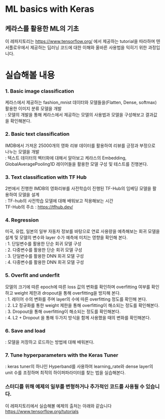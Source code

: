 # ML basics with Keras
## 케라스를 활용한 ML의 기초
이 레파지토리는 https://www.tensorflow.org/ 에서 제공하는 tutorial을 따라하며
텐서플로우에서 제공하는 딥러닝 코드에 대한 이해와 올바른 사용법을 익히기 위한 과정입니다.

# 실습해볼 내용
### 1. Basic image classification
 케라스에서 제공하는 fashion_mnist 데이터와 모델들을(Flatten, Dense, softmax) 활용한 이미지 분류 모델을 개발<br>
  : 모델의 개발을 통해 케라스에서 제공하는 모델의 사용법과 모델을 구성해보고 결과값을 확인해본다.
### 2. Basic text classification
 IMDB에서 가져온 25000개의 영화 리뷰 데이터를 활용하여 리뷰를 긍정과 부정으로 나누는 모델을 개발<br>
  : 텍스트 데이터의 벡터화에 대해서 알아보고 케라스의 Embedding, GlobalAveragePooling1D 레이어들을 활용한 모델 구성 및 테스트를 진행본다.
### 3. Text classification with TF Hub
 2번에서 진행한 IMDB의 영화리뷰를 사전학습이 진행된 TF-Hub의 임베딩 모델을 활용하여 모델을 설계<br>
  : TF-hub의 사전학습 모델에 대해 배워보고 적용해보는 시간<br>
   TF-Hub의 주소 : https://tfhub.dev/
### 4. Regression
 미국, 유럽, 일본의 일부 자동차 정보를 바탕으로 연료 사용량을 예측해보는 회귀 모델을 설계 및 모델의 변수와 layer 수가 예측에 미치는 영향을 확인해 본다.<br>
  : 1. 단일변수를 활용한 단순 회귀 모델 구성<br>
  : 2. 다중변수를 활용한 단순 회귀 모델 구성<br>
  : 3. 단일변수를 활용한 DNN 회귀 모델 구성<br>
  : 4. 다중변수를 활용한 DNN 회귀 모델 구성
### 5. Overfit and underfit
 모델의 크기에 따른 epoch에 따른 loss 값의 변화를 확인하며 overfitting 여부를 확인하고 weight 제한과 dropout을 통해 overfitting을 방지해 본다.<br>
  : 1. 레이어 수의 변화를 주며 layer의 수에 따른 overfitting 정도를 확인해 본다.<br>
  : 2. L2 정규화를 통한 weight 제한을 통해 overfitting이 해소되는 정도를 확인해본다.<br>
  : 3. Dropout을 통해 overfitting이 해소되는 정도를 확인해본다.<br>
  : 4. L2 + Dropout 을 통해 두가지 방식을 함께 사용했을 때의 변화를 확인해본다.
### 6. Save and load
  : 모델을 저장하고 로드하는 방법에 대해 배워본다.
### 7. Tune hyperparameters with the Keras Tuner
  : keras tuner의 하나인 Hyperband를 사용하여 learning_rate와 dense layer의 unit 수를 조정하며 최적의 하이퍼파라미터를 찾는 법을 실습해본다.
### 스터디를 위해 예제의 일부를 변형하거나 추가적인 코드를 사용될 수 있습니다.
이 레파지토리에서 실습해볼 예제의 출처는 아래와 같습니다 <br> https://www.tensorflow.org/tutorials
